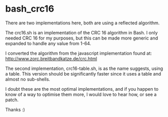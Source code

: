 bash_crc16
==========

There are two implementations here, both are using a reflected algorithm.

The crc16.sh is an implementation of the CRC 16 algorithm in Bash. I only needed CRC 16 for my purposes, but this can be made more generic and expanded to handle any value from 1-64.

I converted the algorithm from the javascript implementation found at: http://www.zorc.breitbandkatze.de/crc.html

The second implementation, crc16-table.sh, is as the name suggests, using a table. This version should be significantly faster since it uses a table and almost no sub-shells.

I doubt these are the most optimal implementations, and if you happen to know of a way to optimise them more, I would love to hear how, or see a patch.

Thanks :)

